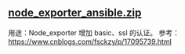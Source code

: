 [node_exporter_ansible.zip](node_exporter_ansible.zip)
---
用途：Node_exporter 增加 basic、ssl 的认证。
参考：
https://www.cnblogs.com/fsckzy/p/17095739.html